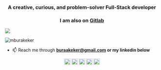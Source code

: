 <h3 align="center">A creative, curious, and problem-solver Full-Stack developer</h3>
<h3 align="center">I am also on <a href="https://gitlab.com/burak.eker">Gitlab </a></h3>

![](https://en85d1e3d8hs7xq.m.pipedream.net)

<p> <img src="https://github-readme-stats.vercel.app/api/top-langs/?username=mburakeker&layout=compact&hide=MATLAB,AutoHotkey" alt="mburakeker" /> </p>


- 📫 Reach me through **buraakeker@gmail.com or my linkedin below**
<p align="center">
<a href="https://linkedin.com/in/mburakeker/" target="blank"><img align="center" src="https://cdn.jsdelivr.net/npm/simple-icons@3.0.1/icons/linkedin.svg" alt="/in/mburakeker/" height="20" width="20" /></a>
<a href="https://stackoverflow.com/users/5523378/burak-eker" target="blank"><img align="center" src="https://cdn.jsdelivr.net/npm/simple-icons@3.0.1/icons/stackoverflow.svg" alt="/users/5523378/burak-eker" height="20" width="20" /></a>
<a href="https://www.npmjs.com/~mburakeker" target="blank"><img align="center" src="https://cdn.jsdelivr.net/npm/simple-icons@3.0.1/icons/npm.svg" alt="mburakeker" height="20" width="20" /></a>
<a href="https://www.researchgate.net/profile/M_Burak_Eker" target="blank"><img align="center" src="https://cdn.jsdelivr.net/npm/simple-icons@3.0.1/icons/researchgate.svg" alt="/profile/M_Burak_Eker" height="20" width="20" /></a>
  <a href="https://www.hackerrank.com/burakeker" target="blank"><img align="center" src="https://cdn.jsdelivr.net/npm/simple-icons@3.0.1/icons/hackerrank.svg" alt="/burakeker" height="20" width="20" /></a>
</p>
